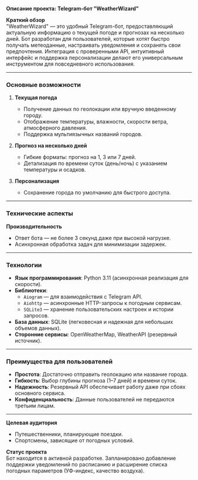 **Описание проекта: Telegram-бот "WeatherWizard"**  

**Краткий обзор**  
"WeatherWizard" — это удобный Telegram-бот, предоставляющий актуальную информацию о текущей погоде и прогнозах на несколько дней. Бот разработан для пользователей, которые хотят быстро получать метеоданные, настраивать уведомления и сохранять свои предпочтения. Интеграция с проверенными API, интуитивный интерфейс и поддержка персонализации делают его универсальным инструментом для повседневного использования.  

---

### **Основные возможности**  
1. **Текущая погода**  
   - Получение данных по геолокации или вручную введенному городу.  
   - Отображение температуры, влажности, скорости ветра, атмосферного давления.  
   - Поддержка мультиязычных названий городов.  

2. **Прогноз на несколько дней**  
   - Гибкие форматы: прогноз на 1, 3 или 7 дней.  
   - Детализация по времени суток (день/ночь) с указанием температуры и осадков.  

3. **Персонализация**  
   - Сохранение города по умолчанию для быстрого доступа.  
---

### **Технические аспекты**  
**Производительность**  
- Ответ бота — не более 3 секунд даже при высокой нагрузке.  
- Асинхронная обработка задач для минимизации задержек.    

---

### **Технологии**  
- **Язык программирования**: Python 3.11 (асинхронная реализация для скорости).  
- **Библиотеки**:  
  - `Aiogram` — для взаимодействия с Telegram API.  
  - `Aiohttp` — асинхронные HTTP-запросы к погодным сервисам.  
  - `SQLite3` — хранение пользовательских настроек и истории запросов.  
- **База данных**: SQLite (легковесная и надежная для небольших объемов данных).  
- **Сторонние сервисы**: OpenWeatherMap, WeatherAPI (резервный источник).  

---

### **Преимущества для пользователей**  
- **Простота**: Достаточно отправить геолокацию или название города.  
- **Гибкость**: Выбор глубины прогноза (1–7 дней) и времени суток.  
- **Надежность**: Резервный API обеспечивает работу даже при сбоях основного сервиса.  
- **Конфиденциальность**: Данные пользователей не передаются третьим лицам.  

---

**Целевая аудитория**  
- Путешественники, планирующие поездки.  
- Спортсмены, зависящие от погодных условий.  

**Статус проекта**  
Бот находится в активной разработке. Запланировано добавление поддержки уведомлений по расписанию и расширение списка погодных параметров (УФ-индекс, качество воздуха).  
